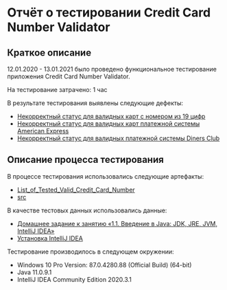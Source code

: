 # Отчёт о тестировании Credit Card Number Validator

## Краткое описание

12.01.2020 - 13.01.2021 было проведено функциональное тестирование приложения Credit Card Number Validator.

На тестирование затрачено: 1 час

В результате тестирования выявлены следующие дефекты:
* [Некорректный статус для валидных карт с номером из 19 цифр](https://github.com/kseniabobkova/Credit-Card-Number-Validator/issues/1)
* [Некорректный статус для валидных карт платежной системы American Express](https://github.com/kseniabobkova/Credit-Card-Number-Validator/issues/2)
* [Некорректный статус для валидных платежной системы Diners Club](https://github.com/kseniabobkova/Credit-Card-Number-Validator/issues/3)

## Описание процесса тестирования

В процессе тестирования использовались следующие артефакты:
* [List_of_Tested_Valid_Credit_Card_Number](https://github.com/kseniabobkova/Credit-Card-Number-Validator/blob/master/List_of_Tested_Valid_Credit_Card_Number.md)
* [src](https://github.com/kseniabobkova/Credit-Card-Number-Validator/tree/master/src)

В качестве тестовых данных использовались данные:
* [Домашнее задание к занятию «1.1. Введение в Java: JDK, JRE, JVM, IntelliJ IDEA»](https://github.com/netology-code/javaqa-homeworks/tree/master/intro)
* [Установка IntelliJ IDEA](https://github.com/netology-code/javaqa-homeworks/blob/master/intro/idea.md)


Тестирование производилось в следующем окружении:
* Windows 10 Pro Version: 87.0.4280.88 (Official Build) (64-bit)
* Java 11.0.9.1
* IntelliJ IDEA Community Edition 2020.3.1

